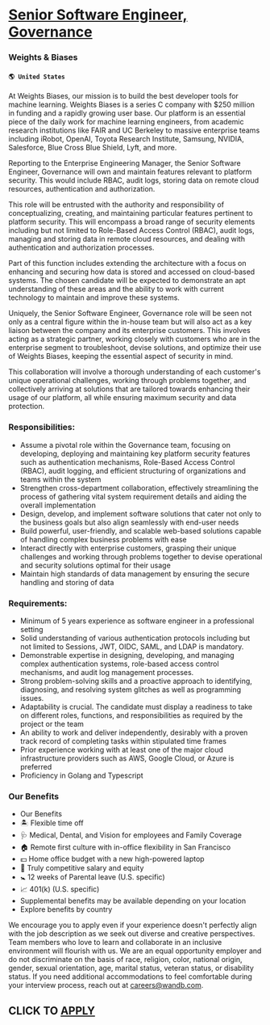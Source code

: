 # [Senior Software Engineer, Governance](https://www.remotewlb.com/apply/senior-software-engineer-governance)  
### Weights & Biases  
#### `🌎 United States`  

At Weights Biases, our mission is to build the best developer tools for machine learning. Weights Biases is a series C company with $250 million in funding and a rapidly growing user base. Our platform is an essential piece of the daily work for machine learning engineers, from academic research institutions like FAIR and UC Berkeley to massive enterprise teams including iRobot, OpenAI, Toyota Research Institute, Samsung, NVIDIA, Salesforce, Blue Cross Blue Shield, Lyft, and more.

Reporting to the Enterprise Engineering Manager, the Senior Software Engineer, Governance will own and maintain features relevant to platform security. This would include RBAC, audit logs, storing data on remote cloud resources, authentication and authorization.

This role will be entrusted with the authority and responsibility of conceptualizing, creating, and maintaining particular features pertinent to platform security. This will encompass a broad range of security elements including but not limited to Role-Based Access Control (RBAC), audit logs, managing and storing data in remote cloud resources, and dealing with authentication and authorization processes.

Part of this function includes extending the architecture with a focus on enhancing and securing how data is stored and accessed on cloud-based systems. The chosen candidate will be expected to demonstrate an apt understanding of these areas and the ability to work with current technology to maintain and improve these systems.

Uniquely, the Senior Software Engineer, Governance role will be seen not only as a central figure within the in-house team but will also act as a key liaison between the company and its enterprise customers. This involves acting as a strategic partner, working closely with customers who are in the enterprise segment to troubleshoot, devise solutions, and optimize their use of Weights Biases, keeping the essential aspect of security in mind.

This collaboration will involve a thorough understanding of each customer's unique operational challenges, working through problems together, and collectively arriving at solutions that are tailored towards enhancing their usage of our platform, all while ensuring maximum security and data protection.

### Responsibilities:

  * Assume a pivotal role within the Governance team, focusing on developing, deploying and maintaining key platform security features such as authentication mechanisms, Role-Based Access Control (RBAC), audit logging, and efficient structuring of organizations and teams within the system
  * Strengthen cross-department collaboration, effectively streamlining the process of gathering vital system requirement details and aiding the overall implementation
  * Design, develop, and implement software solutions that cater not only to the business goals but also align seamlessly with end-user needs
  * Build powerful, user-friendly, and scalable web-based solutions capable of handling complex business problems with ease
  * Interact directly with enterprise customers, grasping their unique challenges and working through problems together to devise operational and security solutions optimal for their usage
  * Maintain high standards of data management by ensuring the secure handling and storing of data

### Requirements:

  * Minimum of 5 years experience as software engineer in a professional setting
  * Solid understanding of various authentication protocols including but not limited to Sessions, JWT, OIDC, SAML, and LDAP is mandatory.
  * Demonstrable expertise in designing, developing, and managing complex authentication systems, role-based access control mechanisms, and audit log management processes.
  * Strong problem-solving skills and a proactive approach to identifying, diagnosing, and resolving system glitches as well as programming issues.
  * Adaptability is crucial. The candidate must display a readiness to take on different roles, functions, and responsibilities as required by the project or the team
  * An ability to work and deliver independently, desirably with a proven track record of completing tasks within stipulated time frames
  * Prior experience working with at least one of the major cloud infrastructure providers such as AWS, Google Cloud, or Azure is preferred
  * Proficiency in Golang and Typescript

### Our Benefits

  * Our Benefits
  * 🏝️ Flexible time off
  * 🩺 Medical, Dental, and Vision for employees and Family Coverage
  * 🏠 Remote first culture with in-office flexibility in San Francisco
  * 💵 Home office budget with a new high-powered laptop
  * 🥇 Truly competitive salary and equity
  * 🚼 12 weeks of Parental leave (U.S. specific)
  * 📈 401(k) (U.S. specific)
  * Supplemental benefits may be available depending on your location
  * Explore benefits by country

We encourage you to apply even if your experience doesn't perfectly align with the job description as we seek out diverse and creative perspectives. Team members who love to learn and collaborate in an inclusive environment will flourish with us. We are an equal opportunity employer and do not discriminate on the basis of race, religion, color, national origin, gender, sexual orientation, age, marital status, veteran status, or disability status. If you need additional accommodations to feel comfortable during your interview process, reach out at careers@wandb.com.

  
## CLICK TO [APPLY](https://www.remotewlb.com/apply/senior-software-engineer-governance)

